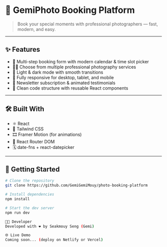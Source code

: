 # 📸 GemiPhoto Booking Platform

> Book your special moments with professional photographers — fast, modern, and easy.

---

## ✨ Features

- 📅 Multi-step booking form with modern calendar & time slot picker  
- 🧑‍💼 Choose from multiple professional photography services  
- 🌙 Light & dark mode with smooth transitions  
- 🔄 Fully responsive for desktop, tablet, and mobile  
- 💌 Newsletter subscription & animated testimonials  
- 🧠 Clean code structure with reusable React components

---

## 🛠️ Built With

- ⚛️ React 
- 🎨 Tailwind CSS
- 🎞️ Framer Motion (for animations)
- 📍 React Router DOM
- 🗓️ date-fns + react-datepicker

---

## 🚀 Getting Started

```bash
# Clone the repository
git clone https://github.com/GemiGemiMouy/photo-booking-platform

# Install dependencies
npm install

# Start the dev server
npm run dev

👨‍💻 Developer
Developed with ❤️ by Seakmouy Seng (Gemi)

🌐 Live Demo
Coming soon... (deploy on Netlify or Vercel)

